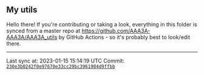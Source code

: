 ## My utils

Hello there! If you're contributing or taking a look, everything in this folder
is synced from a master repo at https://github.com/AAA3A-AAA3A/AAA3A_utils by GitHub Actions -
so it's probably best to look/edit there.

---

Last sync at: 2023-01-15 15:14:19 UTC
Commit: [`230e3b0242f0e97670e33cc29bc3961984d9ffbb`](https://github.com/AAA3A-AAA3A/AAA3A_utils/commit/230e3b0242f0e97670e33cc29bc3961984d9ffbb)
